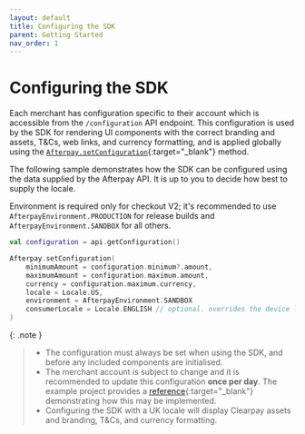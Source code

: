 ```yaml
---
layout: default
title: Configuring the SDK
parent: Getting Started
nav_order: 1
---
```


# Configuring the SDK

Each merchant has configuration specific to their account which is accessible from the `/configuration` API endpoint. This configuration is used by the SDK for rendering UI components with the correct branding and assets, T&Cs, web links, and currency formatting, and is applied globally using the [`Afterpay.setConfiguration`][docs-configuration]{:target="_blank"} method.

The following sample demonstrates how the SDK can be configured using the data supplied by the Afterpay API. It is up to you to decide how best to supply the locale.

Environment is required only for checkout V2; it's recommended to use `AfterpayEnvironment.PRODUCTION` for release builds and `AfterpayEnvironment.SANDBOX` for all others.

```kotlin
val configuration = api.getConfiguration()

Afterpay.setConfiguration(
    minimumAmount = configuration.minimum?.amount,
    maximumAmount = configuration.maximum.amount,
    currency = configuration.maximum.currency,
    locale = Locale.US,
    environment = AfterpayEnvironment.SANDBOX
    consumerLocale = Locale.ENGLISH // optional. overrides the device language
)
```

{: .note }
> - The configuration must always be set when using the SDK, and before any included components are initialised.
> - The merchant account is subject to change and it is recommended to update this configuration **once per day**. The example project provides a [reference][example-configuration]{:target="_blank"} demonstrating how this may be implemented.
> - Configuring the SDK with a UK locale will display Clearpay assets and branding, T&Cs, and currency formatting.


[example-configuration]: https://github.com/afterpay/sdk-android/blob/65d27d5106efd40d15513d011e96ef2b7c19babf/example/src/main/kotlin/com/example/afterpay/MainActivity.kt#L108-L114
[docs-configuration]: https://github.com/afterpay/sdk-android/blob/dabdc39b6c61b3b683984fd69d3bb16a56eddd4b/afterpay/src/main/kotlin/com/afterpay/android/Afterpay.kt#L103
